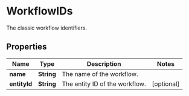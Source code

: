

# WorkflowIDs

The classic workflow identifiers.

## Properties

| Name | Type | Description | Notes |
|------------ | ------------- | ------------- | -------------|
|**name** | **String** | The name of the workflow. |  |
|**entityId** | **String** | The entity ID of the workflow. |  [optional] |



